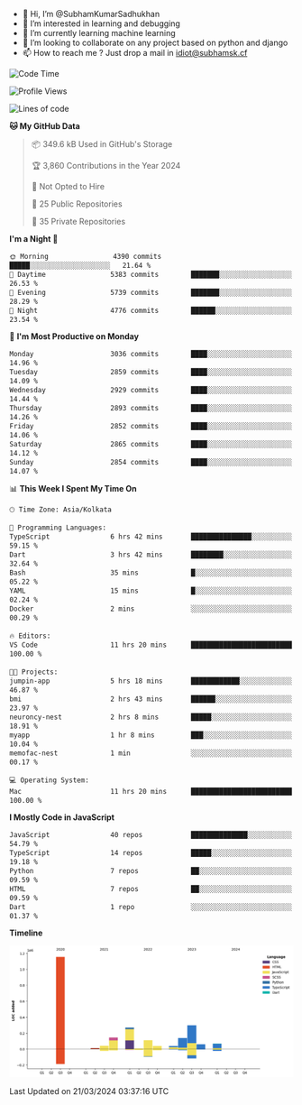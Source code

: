 - 👋 Hi, I’m @SubhamKumarSadhukhan
- 👀 I’m interested in learning and debugging
- 🌱 I’m currently learning machine learning
- 💞️ I’m looking to collaborate on any project based on python and django
- 📫 How to reach me ?
      Just drop a mail in idiot@subhamsk.cf

<!---
SubhamKumarSadhukhan/SubhamKumarSadhukhan is a ✨ special ✨ repository because its `README.md` (this file) appears on your GitHub profile.
You can click the Preview link to take a look at your changes.
--->


<!--START_SECTION:waka-->
![Code Time](http://img.shields.io/badge/Code%20Time-2%2C015%20hrs%2021%20mins-blue)

![Profile Views](http://img.shields.io/badge/Profile%20Views-6-blue)

![Lines of code](https://img.shields.io/badge/From%20Hello%20World%20I%27ve%20Written-2.4%20million%20lines%20of%20code-blue)

**🐱 My GitHub Data** 

> 📦 349.6 kB Used in GitHub's Storage 
 > 
> 🏆 3,860 Contributions in the Year 2024
 > 
> 🚫 Not Opted to Hire
 > 
> 📜 25 Public Repositories 
 > 
> 🔑 35 Private Repositories 
 > 
**I'm a Night 🦉** 

```text
🌞 Morning                4390 commits        █████░░░░░░░░░░░░░░░░░░░░   21.64 % 
🌆 Daytime                5383 commits        ███████░░░░░░░░░░░░░░░░░░   26.53 % 
🌃 Evening                5739 commits        ███████░░░░░░░░░░░░░░░░░░   28.29 % 
🌙 Night                  4776 commits        ██████░░░░░░░░░░░░░░░░░░░   23.54 % 
```
📅 **I'm Most Productive on Monday** 

```text
Monday                   3036 commits        ████░░░░░░░░░░░░░░░░░░░░░   14.96 % 
Tuesday                  2859 commits        ████░░░░░░░░░░░░░░░░░░░░░   14.09 % 
Wednesday                2929 commits        ████░░░░░░░░░░░░░░░░░░░░░   14.44 % 
Thursday                 2893 commits        ████░░░░░░░░░░░░░░░░░░░░░   14.26 % 
Friday                   2852 commits        ████░░░░░░░░░░░░░░░░░░░░░   14.06 % 
Saturday                 2865 commits        ████░░░░░░░░░░░░░░░░░░░░░   14.12 % 
Sunday                   2854 commits        ████░░░░░░░░░░░░░░░░░░░░░   14.07 % 
```


📊 **This Week I Spent My Time On** 

```text
🕑︎ Time Zone: Asia/Kolkata

💬 Programming Languages: 
TypeScript               6 hrs 42 mins       ███████████████░░░░░░░░░░   59.15 % 
Dart                     3 hrs 42 mins       ████████░░░░░░░░░░░░░░░░░   32.64 % 
Bash                     35 mins             █░░░░░░░░░░░░░░░░░░░░░░░░   05.22 % 
YAML                     15 mins             █░░░░░░░░░░░░░░░░░░░░░░░░   02.24 % 
Docker                   2 mins              ░░░░░░░░░░░░░░░░░░░░░░░░░   00.29 % 

🔥 Editors: 
VS Code                  11 hrs 20 mins      █████████████████████████   100.00 % 

🐱‍💻 Projects: 
jumpin-app               5 hrs 18 mins       ████████████░░░░░░░░░░░░░   46.87 % 
bmi                      2 hrs 43 mins       ██████░░░░░░░░░░░░░░░░░░░   23.97 % 
neuroncy-nest            2 hrs 8 mins        █████░░░░░░░░░░░░░░░░░░░░   18.91 % 
myapp                    1 hr 8 mins         ███░░░░░░░░░░░░░░░░░░░░░░   10.04 % 
memofac-nest             1 min               ░░░░░░░░░░░░░░░░░░░░░░░░░   00.17 % 

💻 Operating System: 
Mac                      11 hrs 20 mins      █████████████████████████   100.00 % 
```

**I Mostly Code in JavaScript** 

```text
JavaScript               40 repos            ██████████████░░░░░░░░░░░   54.79 % 
TypeScript               14 repos            █████░░░░░░░░░░░░░░░░░░░░   19.18 % 
Python                   7 repos             ██░░░░░░░░░░░░░░░░░░░░░░░   09.59 % 
HTML                     7 repos             ██░░░░░░░░░░░░░░░░░░░░░░░   09.59 % 
Dart                     1 repo              ░░░░░░░░░░░░░░░░░░░░░░░░░   01.37 % 
```



**Timeline**

![Lines of Code chart](https://raw.githubusercontent.com/SubhamKumarSadhukhan/SubhamKumarSadhukhan/main/assets/bar_graph.png)


 Last Updated on 21/03/2024 03:37:16 UTC
<!--END_SECTION:waka-->
